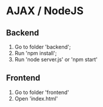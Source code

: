 # AJAX / NodeJS

## Backend

1. Go to folder 'backend';
2. Run 'npm install';
3. Run 'node server.js' or 'npm start'

## Frontend

1. Go to folder 'frontend'
2. Open 'index.html'
